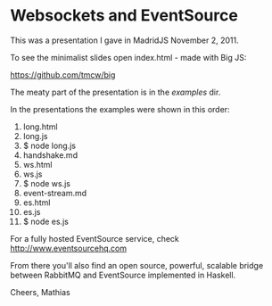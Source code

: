 Websockets and EventSource
==========================

This was a presentation I gave in MadridJS November 2, 2011.

To see the minimalist slides open index.html - made with Big JS:

https://github.com/tmcw/big

The meaty part of the presentation is in the *examples* dir.

In the presentations the examples were shown in this order:

1.  long.html
2.  long.js
3.  $ node long.js
4.  handshake.md
5.  ws.html
6.  ws.js
7.  $ node ws.js
8.  event-stream.md
9.  es.html
10. es.js
11. $ node es.js

For a fully hosted EventSource service, check
http://www.eventsourcehq.com

From there you'll also find an open source, powerful, scalable bridge between RabbitMQ
and EventSource implemented in Haskell.

Cheers,
Mathias
